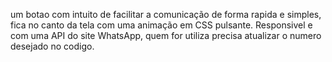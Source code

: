um botao com intuito de facilitar a comunicação de forma rapida e simples, fica no canto da tela com uma animação em CSS pulsante. Responsivel e com uma API do site WhatsApp, quem for utiliza precisa atualizar o numero desejado no codigo. 
 
